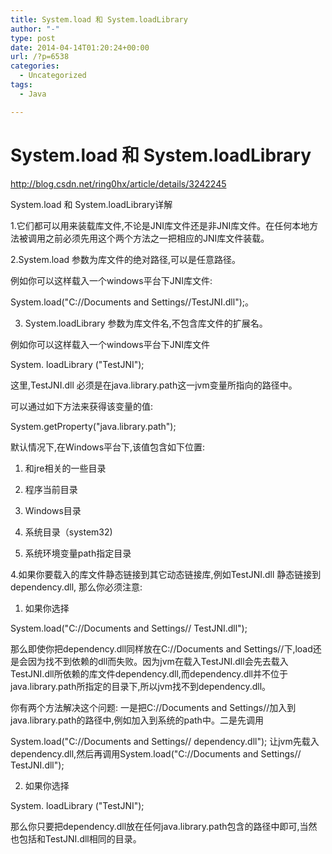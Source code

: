 ```yaml
---
title: System.load 和 System.loadLibrary
author: "-"
type: post
date: 2014-04-14T01:20:24+00:00
url: /?p=6538
categories:
  - Uncategorized
tags:
  - Java

---
```

# System.load 和 System.loadLibrary
http://blog.csdn.net/ring0hx/article/details/3242245

System.load 和 System.loadLibrary详解


1.它们都可以用来装载库文件,不论是JNI库文件还是非JNI库文件。在任何本地方法被调用之前必须先用这个两个方法之一把相应的JNI库文件装载。


2.System.load 参数为库文件的绝对路径,可以是任意路径。

例如你可以这样载入一个windows平台下JNI库文件: 

System.load("C://Documents and Settings//TestJNI.dll");。


3. System.loadLibrary 参数为库文件名,不包含库文件的扩展名。

例如你可以这样载入一个windows平台下JNI库文件

System. loadLibrary ("TestJNI");


这里,TestJNI.dll 必须是在java.library.path这一jvm变量所指向的路径中。

可以通过如下方法来获得该变量的值: 

System.getProperty("java.library.path");

默认情况下,在Windows平台下,该值包含如下位置: 

1) 和jre相关的一些目录

2) 程序当前目录

3) Windows目录

4) 系统目录（system32) 

5) 系统环境变量path指定目录


4.如果你要载入的库文件静态链接到其它动态链接库,例如TestJNI.dll 静态链接到dependency.dll, 那么你必须注意: 

1) 如果你选择

System.load("C://Documents and Settings// TestJNI.dll");

那么即使你把dependency.dll同样放在C://Documents and Settings//下,load还是会因为找不到依赖的dll而失败。因为jvm在载入TestJNI.dll会先去载入TestJNI.dll所依赖的库文件dependency.dll,而dependency.dll并不位于java.library.path所指定的目录下,所以jvm找不到dependency.dll。

你有两个方法解决这个问题: 一是把C://Documents and Settings//加入到java.library.path的路径中,例如加入到系统的path中。二是先调用

System.load("C://Documents and Settings// dependency.dll"); 让jvm先载入dependency.dll,然后再调用System.load("C://Documents and Settings// TestJNI.dll");

2) 如果你选择

System. loadLibrary ("TestJNI");

那么你只要把dependency.dll放在任何java.library.path包含的路径中即可,当然也包括和TestJNI.dll相同的目录。